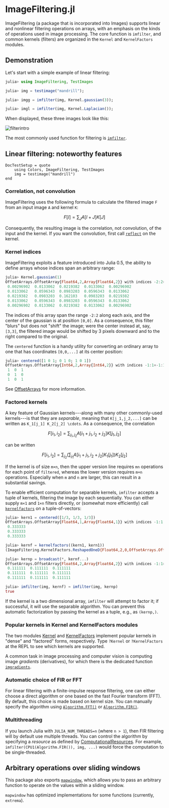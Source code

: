 # ImageFiltering.jl

ImageFiltering (a package that is incorporated into Images) supports
linear and nonlinear filtering operations on arrays, with an emphasis
on the kinds of operations used in image processing. The core function
is `imfilter`, and common kernels (filters) are organized in the
`Kernel` and `KernelFactors` modules.

## Demonstration

Let's start with a simple example of linear filtering:

```julia
julia> using ImageFiltering, TestImages

julia> img = testimage("mandrill");

julia> imgg = imfilter(img, Kernel.gaussian(3));

julia> imgl = imfilter(img, Kernel.Laplacian());
```

When displayed, these three images look like this:

![filterintro](filterintro.png)

The most commonly used function for filtering is [`imfilter`](@ref).

## Linear filtering: noteworthy features

```@meta
DocTestSetup = quote
    using Colors, ImageFiltering, TestImages
    img = testimage("mandrill")
end
```

### Correlation, not convolution

ImageFiltering uses the following formula to calculate the filtered
image `F` from an input image `A` and kernel `K`:

```math
F[I] = \sum_J A[I+J] K[J]
```

Consequently, the resulting image is the correlation, not convolution,
of the input and the kernel. If you want the convolution, first call
[`reflect`](@ref) on the kernel.

### Kernel indices

ImageFiltering exploits a feature introduced into Julia 0.5, the
ability to define arrays whose indices span an arbitrary range:

```julia
julia> Kernel.gaussian(1)
OffsetArrays.OffsetArray{Float64,2,Array{Float64,2}} with indices -2:2×-2:2:
 0.00296902  0.0133062  0.0219382  0.0133062  0.00296902
 0.0133062   0.0596343  0.0983203  0.0596343  0.0133062
 0.0219382   0.0983203  0.162103   0.0983203  0.0219382
 0.0133062   0.0596343  0.0983203  0.0596343  0.0133062
 0.00296902  0.0133062  0.0219382  0.0133062  0.00296902
```

The indices of this array span the range `-2:2` along each axis, and
the center of the gaussian is at position `[0,0]`.  As a consequence,
this filter "blurs" but does not "shift" the image; were the center
instead at, say, `[3,3]`, the filtered image would be shifted by 3
pixels downward and to the right compared to the original.

The `centered` function is a handy utility for converting an ordinary
array to one that has coordinates `[0,0,...]` at its center position:

```julia
julia> centered([1 0 1; 0 1 0; 1 0 1])
OffsetArrays.OffsetArray{Int64,2,Array{Int64,2}} with indices -1:1×-1:1:
 1  0  1
 0  1  0
 1  0  1
```

See [OffsetArrays](https://github.com/alsam/OffsetArrays.jl) for more information.

### Factored kernels

A key feature of Gaussian kernels---along with many other
commonly-used kernels---is that they are *separable*, meaning that
`K[j_1,j_2,...]` can be written as ``K_1[j_1] K_2[j_2] \cdots``.
As a consequence, the correlation

```math
F[i_1,i_2] = \sum_{j_1,j_2} A[i_1+j_1,i_2+j_2] K[j_1,j_2]
```

can be written

```math
F[i_1,i_2] = \sum_{j_2} \left(\sum_{j_1} A[i_1+j_1,i_2+j_2] K_1[j_1]\right) K_2[j_2]
```

If the kernel is of size `m×n`, then the upper version line requires `mn`
operations for each point of `filtered`, whereas the lower version
requires `m+n` operations. Especially when `m` and `n` are larger,
this can result in a substantial savings.

To enable efficient computation for separable kernels, `imfilter`
accepts a tuple of kernels, filtering the image by each
sequentially. You can either supply `m×1` and `1×n` filters directly,
or (somewhat more efficiently) call [`kernelfactors`](@ref) on a
tuple-of-vectors:


```julia
julia> kern1 = centered([1/3, 1/3, 1/3])
OffsetArrays.OffsetArray{Float64,1,Array{Float64,1}} with indices -1:1:
 0.333333
 0.333333
 0.333333

julia> kernf = kernelfactors((kern1, kern1))
(ImageFiltering.KernelFactors.ReshapedOneD{Float64,2,0,OffsetArrays.OffsetArray{Float64,1,Array{Float64,1}}}([0.333333,0.333333,0.333333]),ImageFiltering.KernelFactors.ReshapedOneD{Float64,2,1,OffsetArrays.OffsetArray{Float64,1,Array{Float64,1}}}([0.333333,0.333333,0.333333]))

julia> kernp = broadcast(*, kernf...)
OffsetArrays.OffsetArray{Float64,2,Array{Float64,2}} with indices -1:1×-1:1:
 0.111111  0.111111  0.111111
 0.111111  0.111111  0.111111
 0.111111  0.111111  0.111111

julia> imfilter(img, kernf) ≈ imfilter(img, kernp)
true
```

If the kernel is a two dimensional array, `imfilter` will attempt to
factor it; if successful, it will use the separable algorithm. You can
prevent this automatic factorization by passing the kernel as a tuple,
e.g., as `(kernp,)`.

### Popular kernels in Kernel and KernelFactors modules

The two modules [Kernel](@ref) and [KernelFactors](@ref) implement popular kernels
in "dense" and "factored" forms, respectively. Type `?Kernel` or
`?KernelFactors` at the REPL to see which kernels are supported.

A common task in image processing and computer vision is computing
image *gradients* (derivatives), for which there is the dedicated
function [`imgradients`](@ref).

### Automatic choice of FIR or FFT

For linear filtering with a finite-impulse response filtering, one can
either choose a direct algorithm or one based on the fast Fourier
transform (FFT).  By default, this choice is made based on kernel
size. You can manually specify the algorithm using [`Algorithm.FFT()`](@ref)
or [`Algorithm.FIR()`](@ref).

### Multithreading

If you launch Julia with `JULIA_NUM_THREADS=n` (where `n > 1`), then
FIR filtering will by default use multiple threads.  You can control
the algorithm by specifying a *resource* as defined by
[ComputationalResources](https://github.com/timholy/ComputationalResources.jl).
For example, `imfilter(CPU1(Algorithm.FIR()), img, ...)` would force
the computation to be single-threaded.

## Arbitrary operations over sliding windows

This package also exports [`mapwindow`](@ref), which allows you to
pass an arbitrary function to operate on the values within a sliding
window.

`mapwindow` has optimized implementations for some functions
(currently, `extrema`).
